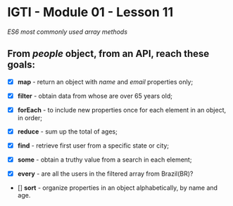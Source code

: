 # IGTI - Module 01 - Lesson 11

_ES6 most commonly used array methods_

## From _people_ object, from an API, reach these goals:

- [x] **map** - return an object with _name_ and _email_ properties only;

- [x] **filter** - obtain data from whose are over 65 years old;
- [x] **forEach** - to include new properties once for each element in an object, in order;
- [x] **reduce** - sum up the total of ages;
- [x] **find** - retrieve first user from a specific state or city;
- [x] **some** - obtain a truthy value from a search in each element;
- [x] **every** - are all the users in the filtered array from Brazil(BR)?
- [] **sort** - organize properties in an object alphabetically, by name and age.